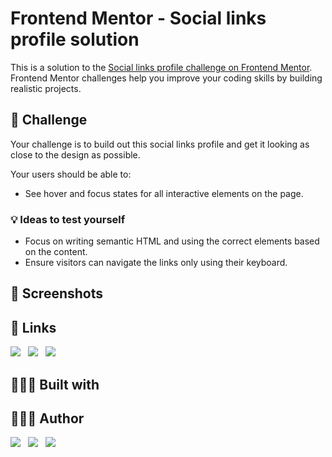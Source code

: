 # Frontend Mentor - Social links profile solution

This is a solution to the [Social links profile challenge on Frontend Mentor](https://www.frontendmentor.io/challenges/social-links-profile-UG32l9m6dQ). Frontend Mentor challenges help you improve
your coding skills by building realistic projects.

## 💪 Challenge

Your challenge is to build out this social links profile and get it looking as close to the design as possible.

Your users should be able to:

- See hover and focus states for all interactive elements on the page.

### 💡 Ideas to test yourself

- Focus on writing semantic HTML and using the correct elements based on the content.
- Ensure visitors can navigate the links only using their keyboard.

## 📸 Screenshots

<!-- TODO: add images -->

## 🔗 Links

[![](https://img.shields.io/badge/GitHub-181717.svg?style=for-the-badge&logo=GitHub&logoColor=white)]()&nbsp;&nbsp;
[![](https://img.shields.io/badge/GitHub%20Pages-222222.svg?style=for-the-badge&logo=GitHub-Pages&logoColor=white)]()&nbsp;&nbsp;
[![](https://img.shields.io/badge/Frontend%20Mentor-3F54A3.svg?style=for-the-badge&logo=Frontend-Mentor&logoColor=white)]()

## 👷🏻‍♀️ Built with

<!-- TODO: add techs -->

## 👩🏻‍💻 Author

[![](https://img.shields.io/badge/GitHub-181717.svg?style=for-the-badge&logo=GitHub&logoColor=white)](https://www.github.com/ipaulaa)&nbsp;&nbsp;
[![](https://img.shields.io/badge/LinkedIn-0A66C2.svg?style=for-the-badge&logo=LinkedIn&logoColor=white)](https://www.linkedin.com/in/ipaulaa)&nbsp;&nbsp;
[![](https://img.shields.io/badge/Frontend%20Mentor-3F54A3.svg?style=for-the-badge&logo=Frontend-Mentor&logoColor=white)](https://www.frontendmentor.io/profile/ipaulaa)
